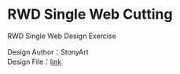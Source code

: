 # RWD Single Web Cutting
RWD Single Web Design Exercise

<!-- Demo：<a href="http://jackylu.byethost7.com/lu/website/rwd-1/index.html" target="_blank">link</a> -->

Design Author：StonyArt<br/>
Design File：<a href="https://www.behance.net/gallery/34454669/Concept-Webdesign-Booking-Travel-Website" target="_blank">link</a>
